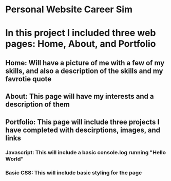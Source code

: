 # Personal Website Career Sim
# In this project I included three web pages: Home, About, and Portfolio
## Home: Will have a picture of me with a few of my skills, and also a description of the skills and my favrotie quote
## About: This page will have my interests and a description of them
## Portfolio: This page will include three projects I have completed with descirptions, images, and links
### Javascript: This will include a basic console.log running "Hello World"
### Basic CSS: This will include basic styling for the page

